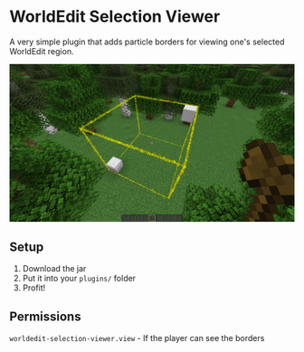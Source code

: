 # WorldEdit Selection Viewer

A very simple plugin that adds particle borders for viewing one's selected WorldEdit region.

![Screenshot](./img/screenshot.png)

## Setup

1. Download the jar
2. Put it into your `plugins/` folder
3. Profit!

## Permissions

`worldedit-selection-viewer.view` - If the player can see the borders
